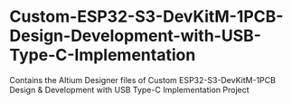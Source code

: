 # Custom-ESP32-S3-DevKitM-1PCB-Design-Development-with-USB-Type-C-Implementation
Contains the Altium Designer files of Custom ESP32-S3-DevKitM-1PCB Design &amp; Development with USB Type-C Implementation Project
